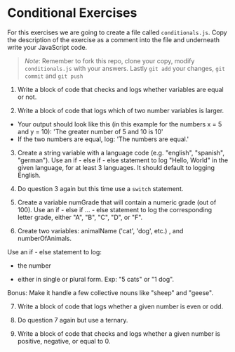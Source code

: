 # Conditional Exercises

For this exercises we are going to create a file called `conditionals.js`. Copy the description of the exercise as a comment into the file and underneath write your JavaScript code.

> *Note*: Remember to fork this repo, clone your copy, modify `conditionals.js` with your answers. Lastly `git add` your changes, `git commit` and `git push`

1. Write a block of code that checks and logs whether variables are equal or not.

2. Write a block of code that logs which of two number variables is larger.
  * Your output should look like this (in this example for the numbers x = 5 and y = 10): 'The greater number of 5 and 10 is 10'
  * If the two numbers are equal, log: 'The numbers are equal.'



3. Create a string variable with a language code (e.g. "english", "spanish", "german").
Use an if - else if - else statement to log "Hello, World" in the given language, for at least 3 languages.
It should default to logging English.

4. Do question 3 again but this time use a `switch` statement.

5. Create a variable numGrade that will contain a numeric grade (out of 100).
Use an if - else if ... - else statement to log the corresponding letter grade, either "A", "B", "C", "D", or "F".

6. Create two variables: animalName ('cat', 'dog', etc.) , and numberOfAnimals.

Use an if - else statement to log:

  * the number

  * either in single or plural form. Exp: "5 cats" or "1 dog".

Bonus: Make it handle a few collective nouns like "sheep" and "geese".

7. Write a block of code that logs whether a given number is even or odd.

8. Do question 7 again but use a ternary.

9. Write a block of code that checks and logs whether a given number is positive, negative, or equal to 0.
